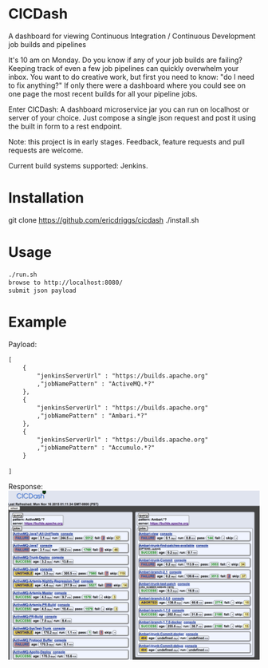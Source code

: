 # CICDash
A dashboard for viewing Continuous Integration / Continuous Development job builds and pipelines

It's 10 am on Monday. Do you know if any of your job builds are failing? Keeping track of even a few job pipelines can quickly overwhelm your inbox. You want to do creative work, but first you need to know: "do I need to fix anything?"
If only there were a dashboard where you could see on one page the most recent builds for all your pipeline jobs.

Enter CICDash:  A dashboard microservice jar you can run on localhost or server of your choice. Just compose a single json request and post it using the built in form to a rest endpoint.

Note: this project is in early stages. Feedback, feature requests and pull requests are welcome.

Current build systems supported: Jenkins.

Installation
===============

git clone https://github.com/ericdriggs/cicdash
./install.sh


Usage
===========
```
./run.sh
browse to http://localhost:8080/
submit json payload
```

Example
============

Payload:
```
[
    {
        "jenkinsServerUrl" : "https://builds.apache.org"
        ,"jobNamePattern" : "ActiveMQ.*?"
    },
    {
        "jenkinsServerUrl" : "https://builds.apache.org"
        ,"jobNamePattern" : "Ambari.*?"
    },
    {
        "jenkinsServerUrl" : "https://builds.apache.org"
        ,"jobNamePattern" : "Accumulo.*?"
    }

]
```

Response:
![CICDash example](cicdash-example.png)
